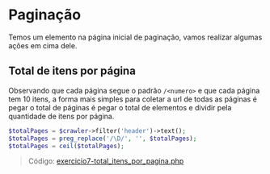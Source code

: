 # Paginação

Temos um elemento na página inicial de paginação, vamos realizar algumas ações em cima dele.

## Total de itens por página

Observando que cada página segue o padrão `/<numero>` e que cada página tem 10 itens, a forma mais simples para coletar a url de todas as páginas é pegar o total de páginas é pegar o total de elementos e dividir pela quantidade de itens por página.

```php
$totalPages = $crawler->filter('header')->text();
$totalPages = preg_replace('/\D/', '', $totalPages);
$totalPages = ceil($totalPages);
```

> Código: [exercicio7-total_itens_por_pagina.php](../exercicio7-total_itens_por_pagina.php)